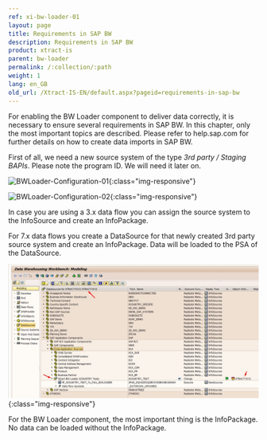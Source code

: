 ```yaml
---
ref: xi-bw-loader-01
layout: page
title: Requirements in SAP BW
description: Requirements in SAP BW
product: xtract-is
parent: bw-loader
permalink: /:collection/:path
weight: 1
lang: en_GB
old_url: /Xtract-IS-EN/default.aspx?pageid=requirements-in-sap-bw
---
```


For enabling the BW Loader component to deliver data correctly, it is necessary to ensure several requirements in SAP BW. In this chapter, only the most important topics are described. Please refer to help.sap.com for further details on how to create data imports in SAP BW.

First of all, we need a new source system of the type *3rd party / Staging BAPIs*. Please note the program ID. We will need it later on.

![BWLoader-Configuration-01](/img/content/BWLoader-Configuration-01.png){:class="img-responsive"}

![BWLoader-Configuration-02](/img/content/BWLoader-Configuration-02.png){:class="img-responsive"}

In case you are using a 3.x data flow you can assign the source system to the InfoSource and create an InfoPackage.

For 7.x data flows you create a DataSource for that newly created 3rd party source system and create an InfoPackage.
Data will be loaded to the PSA of the DataSource.

![XIS_BWLoader_7.x_DS](/img/content/XIS_BWLoader_7.x_DS.png){:class="img-responsive"}

For the BW Loader component, the most important thing is the InfoPackage. No data can be loaded without the InfoPackage.